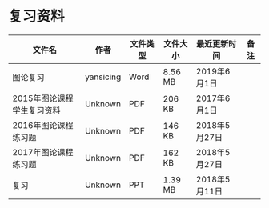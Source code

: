 # 复习资料

文件名|作者|文件类型|文件大小|最近更新时间|备注
---|---|---|---|---|---
图论复习|yansicing|Word|8.56 MB|2019年6月1日
2015年图论课程学生复习资料|Unknown|PDF|206 KB|2017年6月1日
2016年图论课程练习题|Unknown|PDF|146 KB|2018年5月27日
2017年图论课程练习题|Unknown|PDF|162 KB|2018年5月27日
复习|Unknown|PPT|1.39 MB|2018年5月11日
